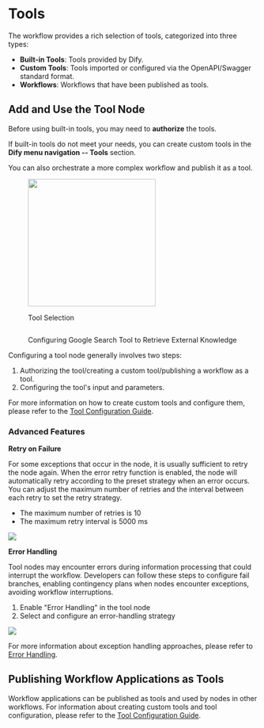 # Tools

The workflow provides a rich selection of tools, categorized into three types:

* **Built-in Tools**: Tools provided by Dify.
* **Custom Tools**: Tools imported or configured via the OpenAPI/Swagger standard format.
* **Workflows**: Workflows that have been published as tools.

## Add and Use the Tool Node

Before using built-in tools, you may need to **authorize** the tools.

If built-in tools do not meet your needs, you can create custom tools in the **Dify menu navigation -- Tools** section.

You can also orchestrate a more complex workflow and publish it as a tool.

<figure><img src="https://assets-docs.dify.ai/dify-enterprise-mintlify/en/guides/workflow/node/0f0255764a3f459f0b3c708db1cb32c9.png" alt="" width="258"><figcaption><p>Tool Selection</p></figcaption></figure>

<figure><img src="https://assets-docs.dify.ai/dify-enterprise-mintlify/en/guides/workflow/node/c7b52209e7ad4e15ce42b882cf646d1b.png" alt=""><figcaption><p>Configuring Google Search Tool to Retrieve External Knowledge</p></figcaption></figure>

Configuring a tool node generally involves two steps:

1. Authorizing the tool/creating a custom tool/publishing a workflow as a tool.
2. Configuring the tool's input and parameters.

For more information on how to create custom tools and configure them, please refer to the [Tool Configuration Guide](https://docs.dify.ai/guides/tools).

### Advanced Features

**Retry on Failure**

For some exceptions that occur in the node, it is usually sufficient to retry the node again. When the error retry function is enabled, the node will automatically retry according to the preset strategy when an error occurs. You can adjust the maximum number of retries and the interval between each retry to set the retry strategy.

- The maximum number of retries is 10
- The maximum retry interval is 5000 ms

![](https://assets-docs.dify.ai/2024/12/34867b2d910d74d2671cd40287200480.png)

**Error Handling**

Tool nodes may encounter errors during information processing that could interrupt the workflow. Developers can follow these steps to configure fail branches, enabling contingency plans when nodes encounter exceptions, avoiding workflow interruptions.

1. Enable "Error Handling" in the tool node
2. Select and configure an error-handling strategy

![](https://assets-docs.dify.ai/2024/12/39dc3b5881d9a5fe35b877971f70d3a6.png)

For more information about exception handling approaches, please refer to [Error Handling](https://docs.dify.ai/guides/workflow/error-handling).

## Publishing Workflow Applications as Tools

Workflow applications can be published as tools and used by nodes in other workflows. For information about creating custom tools and tool configuration, please refer to the [Tool Configuration Guide](https://docs.dify.ai/guides/tools).
